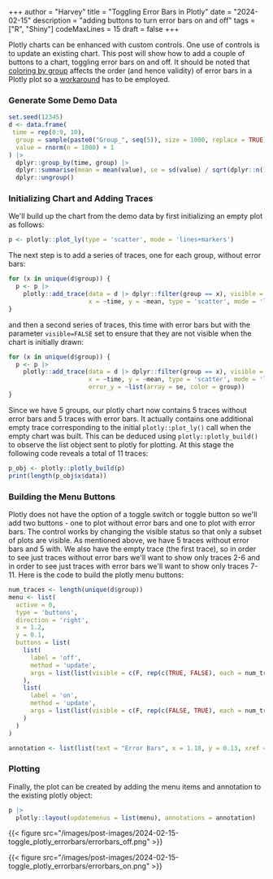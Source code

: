+++
author = "Harvey"
title = "Toggling Error Bars in Plotly"
date = "2024-02-15"
description = "adding buttons to turn error bars on and off"
tags = ["R", "Shiny"]
codeMaxLines = 15
draft = false
+++

Plotly charts can be enhanced with custom controls.  One use of controls is to update an existing chart.  This post will show how to add a couple of buttons to a chart, toggling error bars on and off.  It should be noted that [coloring by group](https://github.com/plotly/plotly.R/issues/762) affects the order (and hence validity) of error bars in a Plotly plot so a [workaround](/post/2017-10-26-plotly_error_bars/) has to be employed.  

### Generate Some Demo Data

```r
set.seed(12345)
d <- data.frame(
 time = rep(0:9, 10),
  group = sample(paste0("Group_", seq(5)), size = 1000, replace = TRUE),
  value = rnorm(n = 1000) + 1
) |>
  dplyr::group_by(time, group) |>
  dplyr::summarise(mean = mean(value), se = sd(value) / sqrt(dplyr::n())) |>
  dplyr::ungroup()
```

### Initializing Chart and Adding Traces

We'll build up the chart from the demo data by first initializing an empty plot as follows:

```r
p <- plotly::plot_ly(type = 'scatter', mode = 'lines+markers')
```

The next step is to add a series of traces, one for each group, without error bars:

```r
for (x in unique(d$group)) {
  p <- p |>
    plotly::add_trace(data = d |> dplyr::filter(group == x), visible = TRUE,
                      x = ~time, y = ~mean, type = 'scatter', mode = 'lines+markers', color = ~group)
} 
```

and then a second series of traces, this time with error bars but with the parameter `visible=FALSE` set to ensure that they are not visible when the chart is initially drawn:

```r
for (x in unique(d$group)) {
  p <- p |>
    plotly::add_trace(data = d |> dplyr::filter(group == x), visible = FALSE,
                      x = ~time, y = ~mean, type = 'scatter', mode = 'lines+markers', color = ~group,
                      error_y = ~list(array = se, color = group))
}
```

Since we have 5 groups, our plotly chart now contains 5 traces without error bars and 5 traces with error bars.  It actually contains one additional empty trace corresponding to the initial `plotly::plot_ly()` call when the empty chart was built.  This can be deduced using `plotly::plotly_build()` to observe the list object sent to plotly for plotting.  At this stage the following code reveals a total of 11 traces:

```r
p_obj <- plotly::plotly_build(p)
print(length(p_obj$x$data))
```

### Building the Menu Buttons 

Plotly does not have the option of a toggle switch or toggle button so we'll add two buttons - one to plot without error bars and one to plot with error bars.  The control works by changing the visible status so that only a subset of plots are visible.  As mentioned above, we have 5 traces without error bars and 5 with.  We also have the empty trace (the first trace), so in order to see just traces without error bars we'll want to show only traces 2-6 and in order to see just traces with error bars we'll want to show only traces 7-11.  Here is the code to build the plotly menu buttons:

```r
num_traces <- length(unique(d$group))
menu <- list(
  active = 0,
  type = 'buttons',
  direction = 'right',
  x = 1.2,
  y = 0.1,
  buttons = list(
    list(
      label = 'off',
      method = 'update',
      args = list(list(visible = c(F, rep(c(TRUE, FALSE), each = num_traces))))
    ),
    list(
      label = 'on',
      method = 'update',
      args = list(list(visible = c(F, rep(c(FALSE, TRUE), each = num_traces))))
    )
  )
)

annotation <- list(list(text = "Error Bars", x = 1.18, y = 0.13, xref = "paper", yref = "paper", showarrow = FALSE))
```

### Plotting

Finally, the plot can be created by adding the menu items and annotation to the existing plotly object:

```r
p |>
  plotly::layout(updatemenus = list(menu), annotations = annotation)
```

{{< figure src="/images/post-images/2024-02-15-toggle_plotly_errorbars/errorbars_off.png" >}}

{{< figure src="/images/post-images/2024-02-15-toggle_plotly_errorbars/errorbars_on.png" >}}
